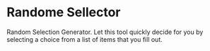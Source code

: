 # Randome Sellector
 Random Selection Generator. Let this tool quickly decide for you by selecting a choice from a list of items that you fill out.
